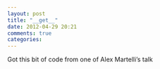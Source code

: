 ```yaml
---
layout: post
title: "__get__"
date: 2012-04-29 20:21
comments: true
categories: 
---
```


Got this bit of code from one of Alex Martelli’s talk



